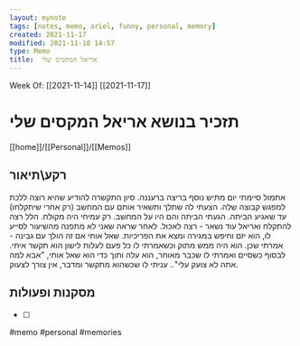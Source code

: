 ```yaml
---
layout: mynote
tags: [notes, memo, ariel, funny, personal, memory] 
created: 2021-11-17
modified: 2021-11-18 14:57
type: Memo
title:  אריאל המקסים שלי 
---
```

Week Of: [[2021-11-14]]
[[2021-11-17]]

# תזכיר בנושא  אריאל המקסים שלי 
[[home]]/[[Personal]]/[[Memos]]

## רקע\תיאור
אתמול סיימתי יום מתיש נוסף בריצה ברעננה. סיון התקשרה להודיע שהיא רוצה ללכת למפגש קבוצה שלה. הצעתי לה שתלך ותשאיר אותם עם המחשב (רק אחרי שיתקלחו) עד שאגיע הביתה.
הגעתי הביתה והם היו על המחשב. רק עמיחי היה מקולח. 
הלל רצה להתקלח ואריאל עוד נשאר - רצה לאכול.
לאחר שראה שאני לא מתפנה מהשיעור לסייע לו, הוא יזם וחיפש במגירה ומצא את הפריכיות. שאל אותי אם זה הולך עם גבינה - אמרתי שכן.
הוא היה ממש מתוק וכשאמרתי לו כל פעם לעלות לישון הוא תקשר איתי. 
לבסוף כשסיים ואמרתי לו שכבר מאוחר, הוא עלה  ותוך כדי הוא שאל אותי, "אבא למה אתה לא צועק עלי"..
עניתי לו שכשהוא מתקשר ומדבר, אין צורך לצעוק. 



## מסקנות ופעולות

- [ ] 
 

#memo 
#personal
#memories